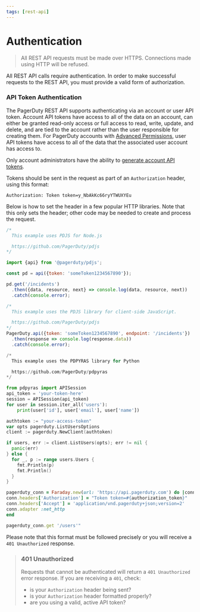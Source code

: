 ```yaml
---
tags: [rest-api]
---
```


# Authentication

<!-- theme:warning -->
>All REST API requests must be made over HTTPS. Connections made using HTTP will be refused.

All REST API calls require authentication. In order to make successful requests to the REST API, you must provide a valid form of authorization.

### API Token Authentication
The PagerDuty REST API supports authenticating via an account or user API token. Account API tokens have access to all of the data on an account, can either be granted read-only access or full access to read, write, update, and delete, and are tied to the account rather than the user responsible for creating them. For PagerDuty accounts with [Advanced Permissions](https://support.pagerduty.com/docs/advanced-permissions), user API tokens have access to all of the data that the associated user account has access to.

Only account administrators have the ability to [generate account API tokens](https://support.pagerduty.com/docs/using-the-api#section-generating-a-general-access-rest-api-key).

Tokens should be sent in the request as part of an `Authorization` header, using this format:

```
Authorization: Token token=y_NbAkKc66ryYTWUXYEu
```

Below is how to set the header in a few popular HTTP libraries. Note that this only sets the header; other code may be needed to create and process the request.

<!--
type: tab
title: JavaScript (Node.js)
-->

```javascript
/*
  This example uses PDJS for Node.js

  https://github.com/PagerDuty/pdjs
*/

import {api} from '@pagerduty/pdjs';

const pd = api({token: 'someToken1234567890'});

pd.get('/incidents')
  .then({data, resource, next} => console.log(data, resource, next))
  .catch(console.error);
```

<!--
type: tab
title: JavaScript (Client-side)
-->

```javascript
/*
  This example uses the PDJS library for client-side JavaScript.

  https://github.com/PagerDuty/pdjs
*/
PagerDuty.api({token: 'someToken1234567890', endpoint: '/incidents'})
  .then(response => console.log(response.data))
  .catch(console.error);
```

<!--
type: tab
title: Python
-->

```python
/*
  This example uses the PDPYRAS library for Python

  https://github.com/PagerDuty/pdpyras
*/

from pdpyras import APISession
api_token = 'your-token-here'
session = APISession(api_token)
for user in session.iter_all('users'):
    print(user['id'], user['email'], user['name'])
```

<!--
type: tab
title: Go
-->

```go
authtoken := "your-access-token"
var opts pagerduty.ListUsersOptions
client := pagerduty.NewClient(authtoken)

if users, err := client.ListUsers(opts); err != nil {
  panic(err)
} else {
  for _, p := range users.Users {
    fmt.Println(p)
    fmt.Println()
  }
}
```

<!--
type: tab
title: Ruby
-->

```ruby
pagerduty_conn = Faraday.new(url: 'https://api.pagerduty.com') do |conn|
conn.headers['Authorization'] = "Token token=#{authorization_token}"
conn.headers['Accept'] = 'application/vnd.pagerduty+json;version=2'
conn.adapter :net_http
end

pagerduty_conn.get '/users'"
```

<!-- type: tab-end -->

Please note that this format must be followed precisely or you will receive a `401 Unauthorized` response.

<!-- theme:danger -->
> ### 401 Unauthorized
> Requests that cannot be authenticated will return a `401 Unauthorized` error response.
> If you are receiving a `401`, check:
> - is your `Authorization` header being sent?
> - is your `Authorization` header formatted properly?
> - are you using a valid, active API token?

